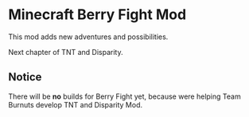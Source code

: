 # Minecraft Berry Fight Mod

This mod adds new adventures and possibilities.

Next chapter of TNT and Disparity.

## Notice

There will be **no** builds for Berry Fight yet, because were helping Team Burnuts develop TNT and Disparity Mod.
